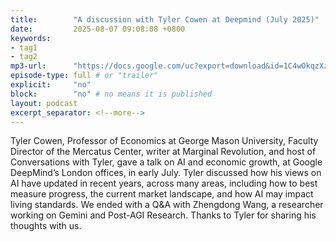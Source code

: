 ```yaml
---
title:        "A discussion with Tyler Cowen at Deepmind (July 2025)"
date:         2025-08-07 09:08:08 +0800
keywords:
- tag1
- tag2
mp3-url:      "https://docs.google.com/uc?export=download&id=1C4wOkqzXzY01w1JWF17TV09Si3q6xaVb"
episode-type: full # or "trailer"
explicit:     "no"
block:        "no" # no means it is published
layout: podcast
excerpt_separator: <!--more-->
---
```

Tyler Cowen, Professor of Economics at George Mason University, Faculty Director of the Mercatus Center, writer at Marginal Revolution, and host of Conversations with Tyler, gave a talk on AI and economic growth, at Google DeepMind’s London offices, in early July. Tyler discussed how his views on AI have updated in recent years, across many areas, including how to best measure progress, the current market landscape, and how AI may impact living standards. We ended with a Q&A with Zhengdong Wang, a researcher working on Gemini and Post-AGI Research. Thanks to Tyler for sharing his thoughts with us.

<!--more-->

